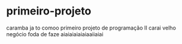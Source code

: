 # primeiro-projeto
caramba ja to comoo
primeiro projeto de programação II
carai velho negócio foda de faze
aiaiaiaiaiaiaaiiaiai
